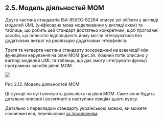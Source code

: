 ## 2.5. Модель діяльностей MOM 

Друга частина стандартів ISA-95/IEC-62264 описує усі об’єкти у вигляді моделей UML (уніфікована мова моделювання у вигляді схем) та таблиць, що робить цей стандарт достатньо конкретним, щоб програмні засоби, що повністю відповідають йому могли інтегруватися без додаткових витрат на реалізацію додаткових інтерфейсів.  

Третя та четверта частини стандарту зосереджені на взаємодії між функціями керування на рівні MOM (рис.9). Кожний потік описано у вигляді моделей UML та таблиць, що дає змогу інтегрувати функції програмних засобів рівня MOM. 

![](E:\san\AKIT\ДИСЦИП\MES\GitVer\лекції\media\0_9.png)  

Рис 2.12. Модель діяльностей MOM 

Ці функції по суті описують діяльність на рівні MOM. Саме вони будуть детально описані і розяглнуті в наступних лекціях цього курсу. 

Детально з перекладом стандарту українською мовою, ви можете ознайомитися, перейшовши [за посиланням](https://tk185.appau.org.ua/62264/standard-iec-62264/mek62264/). 

